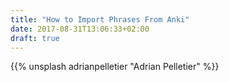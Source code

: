 ```yaml
---
title: "How to Import Phrases From Anki"
date: 2017-08-31T13:06:33+02:00
draft: true
---
```


{{% unsplash adrianpelletier "Adrian Pelletier" %}}

